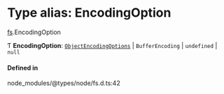 # Type alias: EncodingOption

[fs](../modules/fs.md).EncodingOption

Ƭ **EncodingOption**: [`ObjectEncodingOptions`](../interfaces/fs.ObjectEncodingOptions.md) \| `BufferEncoding` \| `undefined` \| ``null``

#### Defined in

node_modules/@types/node/fs.d.ts:42
